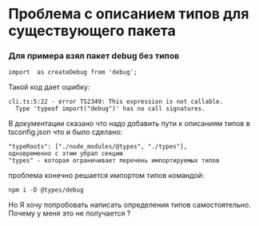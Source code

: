 # Проблема с описанием типов для существующего пакета
### Для примера взял пакет debug без типов
```
import  as createDebug from 'debug';
```
Такой код дает ошибку:
```angular2html
cli.ts:5:22 - error TS2349: This expression is not callable.
  Type 'typeof import("debug")' has no call signatures.
```

В документации сказано что надо добавить пути к описаниям типов в tsconfig.json что и было сделано:
```
"typeRoots": ["./node_modules/@types", "./types"],
одновременно с этим убрал секцию
"types" - которая ограничивает перечень импортируемых типов
```

проблема конечно решается импортом типов командой:
```angularjs
npm i -D @types/debug
```

Но Я хочу попробовать написать определения типов самостоятельно.  
Почему у меня это не получается ?